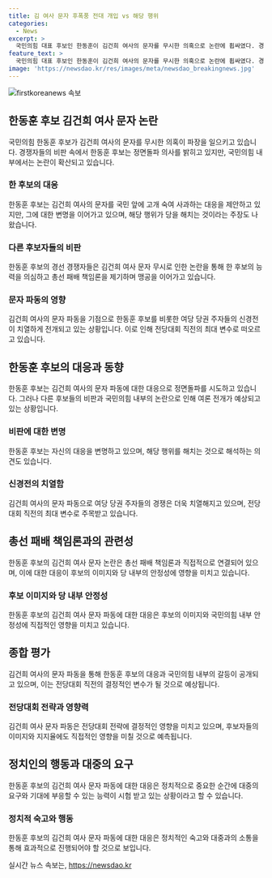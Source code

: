 ```yaml
---
title: 김 여사 문자 후폭풍 전대 개입 vs 해당 행위
categories:
  - News
excerpt: >
  국민의힘 대표 후보인 한동훈이 김건희 여사의 문자를 무시한 의혹으로 논란에 휩싸였다. 경쟁자들은 이를 이용해 총선 패배 책임론을 제기하며 비판을 강화했고, 한 후보는 이를 정면돌파하며 공세에 대응하고 있다. 한동훈은 국민 앞에 고개 숙여 사과해야 한다는 촉구에도 김 여사의 문자는 공적인 사안이라며 정면돌파를 시도했으며, 이로써 전당대회가 더욱 긴장되고 있는 상황이다. YTN 강민경입니다.
feature_text: >
  국민의힘 대표 후보인 한동훈이 김건희 여사의 문자를 무시한 의혹으로 논란에 휩싸였다. 경쟁자들은 이를 이용해 총선 패배 책임론을 제기하며 비판을 강화했고, 한 후보는 이를 정면돌파하며 공세에 대응하고 있다. 한동훈은 국민 앞에 고개 숙여 사과해야 한다는 촉구에도 김 여사의 문자는 공적인 사안이라며 정면돌파를 시도했으며, 이로써 전당대회가 더욱 긴장되고 있는 상황이다. YTN 강민경입니다.
image: 'https://newsdao.kr/res/images/meta/newsdao_breakingnews.jpg'
---
```


<p><img src="https://newsdao.kr/res/images/meta/newsdao_breakingnews.jpg" alt="firstkoreanews 속보" /></p>

<h2 data-ke-size="size26">한동훈 후보 김건희 여사 문자 논란</h2>

<p data-ke-size="size16">국민의힘 한동훈 후보가 김건희 여사의 문자를 무시한 의혹이 파장을 일으키고 있습니다. 경쟁자들의 비판 속에서 한동훈 후보는 정면돌파 의사를 밝히고 있지만, 국민의힘 내부에서는 논란이 확산되고 있습니다.</p>

<h3>한 후보의 대응</h3>

<p data-ke-size="size16">한동훈 후보는 김건희 여사의 문자를 국민 앞에 고개 숙여 사과하는 대응을 제안하고 있지만, 그에 대한 변명을 이어가고 있으며, 해당 행위가 당을 해치는 것이라는 주장도 나왔습니다.</p>

<h3>다른 후보자들의 비판</h3>

<p data-ke-size="size16">한동훈 후보의 경선 경쟁자들은 김건희 여사 문자 무시로 인한 논란을 통해 한 후보의 능력을 의심하고 총선 패배 책임론을 제기하며 맹공을 이어가고 있습니다.</p>

<h3>문자 파동의 영향</h3>

<p data-ke-size="size16">김건희 여사의 문자 파동을 기점으로 한동훈 후보를 비롯한 여당 당권 주자들의 신경전이 치열하게 전개되고 있는 상황입니다. 이로 인해 전당대회 직전의 최대 변수로 떠오르고 있습니다.</p>

<h2 data-ke-size="size26">한동훈 후보의 대응과 동향</h2>

<p data-ke-size="size16">한동훈 후보는 김건희 여사의 문자 파동에 대한 대응으로 정면돌파를 시도하고 있습니다. 그러나 다른 후보들의 비판과 국민의힘 내부의 논란으로 인해 여론 전개가 예상되고 있는 상황입니다.</p>

<h3>비판에 대한 변명</h3>

<p data-ke-size="size16">한동훈 후보는 자신의 대응을 변명하고 있으며, 해당 행위를 해치는 것으로 해석하는 의견도 있습니다.</p>

<h3>신경전의 치열함</h3>

<p data-ke-size="size16">김건희 여사의 문자 파동으로 여당 당권 주자들의 경쟁은 더욱 치열해지고 있으며, 전당대회 직전의 최대 변수로 주목받고 있습니다.</p>

<h2 data-ke-size="size26">총선 패배 책임론과의 관련성</h2>

<p data-ke-size="size16">한동훈 후보의 김건희 여사 문자 논란은 총선 패배 책임론과 직접적으로 연결되어 있으며, 이에 대한 대응이 후보의 이미지와 당 내부의 안정성에 영향을 미치고 있습니다.</p>

<h3>후보 이미지와 당 내부 안정성</h3>

<p data-ke-size="size16">한동훈 후보의 김건희 여사 문자 파동에 대한 대응은 후보의 이미지와 국민의힘 내부 안정성에 직접적인 영향을 미치고 있습니다.</p>

<h2 data-ke-size="size26">종합 평가</h2>

<p data-ke-size="size16">김건희 여사의 문자 파동을 통해 한동훈 후보의 대응과 국민의힘 내부의 갈등이 공개되고 있으며, 이는 전당대회 직전의 결정적인 변수가 될 것으로 예상됩니다.</p>

<h3>전당대회 전략과 영향력</h3>

<p data-ke-size="size16">김건희 여사 문자 파동은 전당대회 전략에 결정적인 영향을 미치고 있으며, 후보자들의 이미지와 지지율에도 직접적인 영향을 미칠 것으로 예측됩니다.</p>

<h2 data-ke-size="size26">정치인의 행동과 대중의 요구</h2>

<p data-ke-size="size16">한동훈 후보의 김건희 여사 문자 파동에 대한 대응은 정치적으로 중요한 순간에 대중의 요구와 기대에 부응할 수 있는 능력이 시험 받고 있는 상황이라고 할 수 있습니다.</p>

<h3>정치적 숙고와 행동</h3>

<p data-ke-size="size16">한동훈 후보의 김건희 여사 문자 파동에 대한 대응은 정치적인 숙고와 대중과의 소통을 통해 효과적으로 진행되어야 할 것으로 보입니다.</p>
실시간 뉴스 속보는, <a href="https://newsdao.kr" rel="dofollow">https://newsdao.kr</a>


